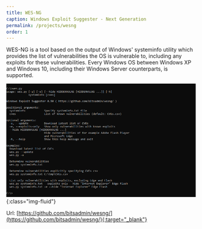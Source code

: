 ```yaml
---
title: WES-NG
caption: Windows Exploit Suggester - Next Generation
permalink: /projects/wesng
order: 1
---
```


WES-NG is a tool based on the output of Windows' systeminfo utility which provides the list of vulnerabilities the OS is vulnerable to, including any exploits for these vulnerabilities. Every Windows OS between Windows XP and Windows 10, including their Windows Server counterparts, is supported.

![Demo of WES-NG ingesting a systeminfo.txt file](/assets/images/wesng_demo.gif "Demo of WES-NG ingesting a systeminfo.txt file"){:class="img-fluid"}

Url: [https://github.com/bitsadmin/wesng/](https://github.com/bitsadmin/wesng/){:target="_blank"}